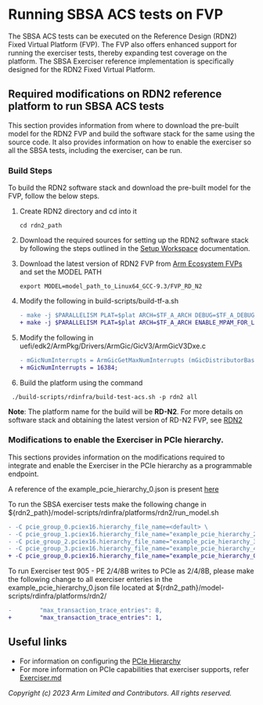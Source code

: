 
# Running SBSA ACS tests on FVP

The SBSA ACS tests can be executed on the Reference Design (RDN2) Fixed Virtual Platform (FVP). The FVP also offers enhanced support for running the exerciser tests, thereby expanding test coverage on the platform. The SBSA Exerciser reference implementation is specifically designed for the RDN2 Fixed Virtual Platform.


## Required modifications on RDN2 reference platform to run SBSA ACS tests

This section provides information from where to download the pre-built model for the RDN2 FVP and build the software stack for the same using the source code. It also provides information on how to enable the exerciser so all the SBSA tests, including the exerciser, can be run.

### Build Steps

To build the RDN2 software stack and download the pre-built model for the FVP, follow the below steps.

1. Create RDN2 directory and cd into it
   ```
   cd rdn2_path
   ```

2. Download the required sources for setting up the RDN2 software stack by following the steps outlined in the [Setup Workspace](https://neoverse-reference-design.docs.arm.com/en/latest/platforms/common/setup-workspace.html#setup-workspace-label) documentation.

3. Download the latest version of RDN2 FVP from [Arm Ecosystem FVPs](https://developer.arm.com/downloads/-/arm-ecosystem-fvps) and set the MODEL PATH
   ```
   export MODEL=model_path_to_Linux64_GCC-9.3/FVP_RD_N2
   ```

4. Modify the following in build-scripts/build-tf-a.sh
   ```diff
   - make -j $PARALLELISM PLAT=$plat ARCH=$TF_A_ARCH DEBUG=$TF_A_DEBUG_ENABLED ${tfa_build_flags} ${targets}
   + make -j $PARALLELISM PLAT=$plat ARCH=$TF_A_ARCH ENABLE_MPAM_FOR_LOWER_ELS=1 RAS_TRAP_LOWER_EL_ERR_ACCESS=0 DEBUG=$TF_A_DEBUG_ENABLED ${tfa_build_flags} ${targets}
   ```

5. Modify the following in uefi/edk2/ArmPkg/Drivers/ArmGic/GicV3/ArmGicV3Dxe.c
   ```diff
   - mGicNumInterrupts = ArmGicGetMaxNumInterrupts (mGicDistributorBase);
   + mGicNumInterrupts = 16384;
   ```

6. Build the platform using the command
  ```
   ./build-scripts/rdinfra/build-test-acs.sh -p rdn2 all
   ```


**Note**: The platform name for the build will be **RD-N2**. For more details on software stack and obtaining the latest version of RD-N2 FVP, see [RDN2](https://gitlab.arm.com/infra-solutions/reference-design/docs/infra-refdesign-docs/-/tree/main/platforms/rdn2)


### Modifications to enable the Exerciser in PCIe hierarchy.

This sections provides information on the modifications required to integrate and enable the Exerciser in the PCIe hierarchy as a programmable endpoint.

A reference of the example_pcie_hierarchy_0.json is present [here](example_pcie_hierarchy_0.json)

To run the SBSA exerciser tests make the following change in ${rdn2_path}/model-scripts/rdinfra/platforms/rdn2/run_model.sh

```diff
- -C pcie_group_0.pciex16.hierarchy_file_name=<default> \
- -C pcie_group_1.pciex16.hierarchy_file_name="example_pcie_hierarchy_2.json" \
- -C pcie_group_2.pciex16.hierarchy_file_name="example_pcie_hierarchy_3.json" \
- -C pcie_group_3.pciex16.hierarchy_file_name="example_pcie_hierarchy_4.json" \
+ -C pcie_group_0.pciex16.hierarchy_file_name="example_pcie_hierarchy_0.json" \
```

To run Exerciser test 905 - PE 2/4/8B writes to PCIe as 2/4/8B, please make the following change to all exerciser enteries in the example_pcie_hierarchy_0.json file located at ${rdn2_path}/model-scripts/rdinfra/platforms/rdn2/

```diff
-        "max_transaction_trace_entries": 8,
+        "max_transaction_trace_entries": 1,
```

## Useful links

- For information on configuring the [PCIe Hierarchy](PCIeConfigurableHierarchy.md)
- For more information on PCIe capabilities that exerciser supports, refer [Exerciser.md](Exerciser.md)

*Copyright (c) 2023 Arm Limited and Contributors. All rights reserved.*
